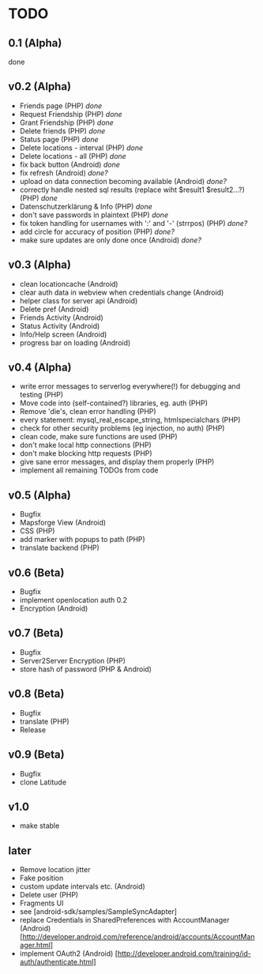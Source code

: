 TODO
====

0.1 (Alpha)
---
done

v0.2 (Alpha)
----
- Friends page (PHP) *done*
- Request Friendship (PHP) *done*
- Grant Friendship (PHP) *done*
- Delete friends (PHP) *done*
- Status page (PHP) *done*
- Delete locations - interval (PHP) *done*
- Delete locations - all (PHP) *done*
- fix back button (Android) *done*
- fix refresh (Android) *done?*
- upload on data connection becoming available (Android) *done?*
- correctly handle nested sql results (replace wiht $result1 $result2...?) (PHP) *done*
- Datenschutzerklärung & Info (PHP) *done*
- don't save passwords in plaintext (PHP) *done*
- fix token handling for usernames with ':' and '-' (strrpos) (PHP) *done?*
- add circle for accuracy of position (PHP) *done?*
- make sure updates are only done once (Android) *done?*

v0.3 (Alpha)
-----------
- clean locationcache (Android)
- clear auth data in webview when credentials change (Android)
- helper class for server api (Android)
- Delete pref (Android)
- Friends Activity (Android)
- Status Activity (Android)
- Info/Help screen (Android)
- progress bar on loading (Android)

v0.4 (Alpha)
------------
- write error messages to serverlog everywhere(!) for debugging and testing (PHP)
- Move code into (self-contained?) libraries, eg. auth (PHP)
- Remove 'die's, clean error handling (PHP)
- every statement: mysql_real_escape_string, htmlspecialchars (PHP)
- check for other security problems (eg injection, no auth) (PHP)
- clean code, make sure functions are used (PHP)
- don't make local http connections (PHP)
- don't make blocking http requests (PHP)
- give sane error messages, and display them properly (PHP)
- implement all remaining TODOs from code

v0.5 (Alpha)
-----------
- Bugfix
- Mapsforge View (Android)
- CSS (PHP)
- add marker with popups to path (PHP)
- translate backend (PHP)

v0.6 (Beta)
-----------
- Bugfix
- implement openlocation auth 0.2
- Encryption (Android)

v0.7 (Beta)
-----------
- Bugfix
- Server2Server Encryption (PHP)
- store hash of password (PHP & Android)

v0.8 (Beta)
-----------
- Bugfix
- translate (PHP)
- Release

v0.9 (Beta)
-----------
- Bugfix
- clone Latitude

v1.0
----
- make stable

later
-----
- Remove location jitter
- Fake position
- custom update intervals etc. (Android)
- Delete user (PHP)
- Fragments UI
- see [android-sdk/samples/SampleSyncAdapter]
- replace Credentials in SharedPreferences with AccountManager (Android) [http://developer.android.com/reference/android/accounts/AccountManager.html]
- implement OAuth2 (Android) [http://developer.android.com/training/id-auth/authenticate.html]
